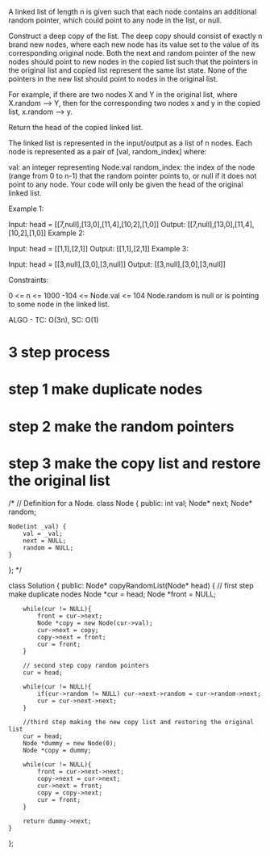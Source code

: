 A linked list of length n is given such that each node contains an additional random pointer, which could point to any node in the list, or null.

Construct a deep copy of the list. The deep copy should consist of exactly n brand new nodes, where each new node has its value set to the value of its corresponding original node. Both the next and random pointer of the new nodes should point to new nodes in the copied list such that the pointers in the original list and copied list represent the same list state. None of the pointers in the new list should point to nodes in the original list.

For example, if there are two nodes X and Y in the original list, where X.random --> Y, then for the corresponding two nodes x and y in the copied list, x.random --> y.

Return the head of the copied linked list.

The linked list is represented in the input/output as a list of n nodes. Each node is represented as a pair of [val, random_index] where:

val: an integer representing Node.val
random_index: the index of the node (range from 0 to n-1) that the random pointer points to, or null if it does not point to any node.
Your code will only be given the head of the original linked list.

 

Example 1:


Input: head = [[7,null],[13,0],[11,4],[10,2],[1,0]]
Output: [[7,null],[13,0],[11,4],[10,2],[1,0]]
Example 2:


Input: head = [[1,1],[2,1]]
Output: [[1,1],[2,1]]
Example 3:



Input: head = [[3,null],[3,0],[3,null]]
Output: [[3,null],[3,0],[3,null]]
 

Constraints:

0 <= n <= 1000
-104 <= Node.val <= 104
Node.random is null or is pointing to some node in the linked list.


ALGO - TC: O(3n), SC: O(1)
# 3 step process
# step 1 make duplicate nodes
# step 2 make the random pointers
# step 3 make the copy list and restore the original list

/*
// Definition for a Node.
class Node {
public:
    int val;
    Node* next;
    Node* random;
    
    Node(int _val) {
        val = _val;
        next = NULL;
        random = NULL;
    }
};
*/

class Solution {
public:
    Node* copyRandomList(Node* head) {
        // first step make duplicate nodes
        Node *cur = head;
        Node *front = NULL;
        
        while(cur != NULL){
            front = cur->next;
            Node *copy = new Node(cur->val);
            cur->next = copy;
            copy->next = front;
            cur = front;
        }
        
        // second step copy random pointers
        cur = head;
        
        while(cur != NULL){
            if(cur->random != NULL) cur->next->random = cur->random->next;
            cur = cur->next->next;
        }
        
        //third step making the new copy list and restoring the original list
        cur = head;
        Node *dummy = new Node(0);
        Node *copy = dummy;
        
        while(cur != NULL){
            front = cur->next->next;
            copy->next = cur->next;
            cur->next = front;
            copy = copy->next;
            cur = front;
        }
        
        return dummy->next;
    }
};